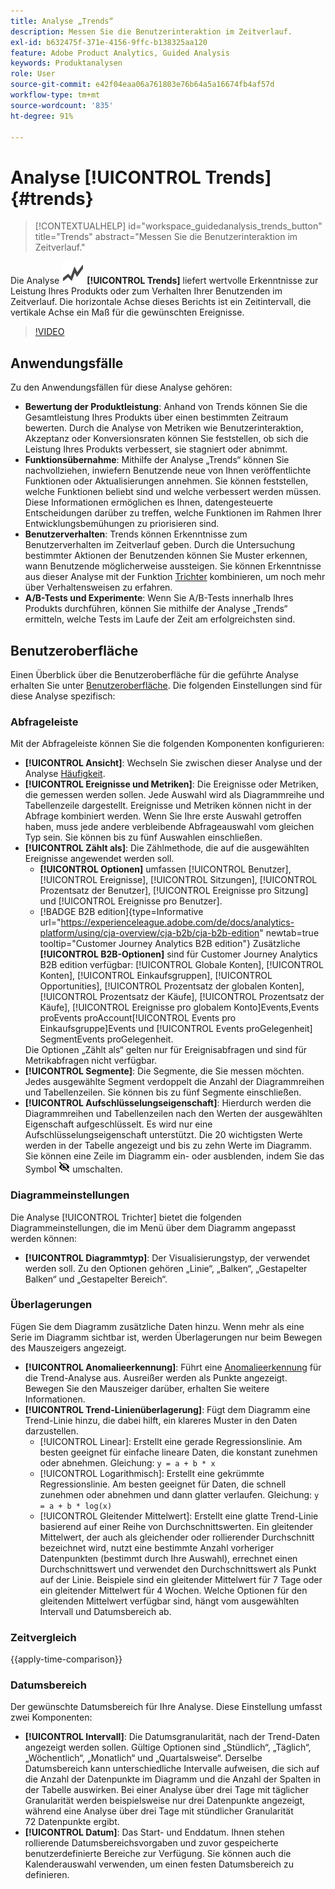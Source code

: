 ```yaml
---
title: Analyse „Trends“
description: Messen Sie die Benutzerinteraktion im Zeitverlauf.
exl-id: b632475f-371e-4156-9ffc-b138325aa120
feature: Adobe Product Analytics, Guided Analysis
keywords: Produktanalysen
role: User
source-git-commit: e42f04eaa06a761803e76b64a5a16674fb4af57d
workflow-type: tm+mt
source-wordcount: '835'
ht-degree: 91%

---
```


# Analyse [!UICONTROL Trends] {#trends}

<!-- markdownlint-disable MD034 -->

>[!CONTEXTUALHELP]
>id="workspace_guidedanalysis_trends_button"
>title="Trends"
>abstract="Messen Sie die Benutzerinteraktion im Zeitverlauf."

<!-- markdownlint-enable MD034 -->

Die Analyse ![GraphTrend](/help/assets/icons/GraphTrend.svg) **[!UICONTROL Trends]** liefert wertvolle Erkenntnisse zur Leistung Ihres Produkts oder zum Verhalten Ihrer Benutzenden im Zeitverlauf. Die horizontale Achse dieses Berichts ist ein Zeitintervall, die vertikale Achse ein Maß für die gewünschten Ereignisse.


>[!VIDEO](https://video.tv.adobe.com/v/3421666/?quality=12&learn=on)

## Anwendungsfälle

Zu den Anwendungsfällen für diese Analyse gehören:

* **Bewertung der Produktleistung**: Anhand von Trends können Sie die Gesamtleistung Ihres Produkts über einen bestimmten Zeitraum bewerten. Durch die Analyse von Metriken wie Benutzerinteraktion, Akzeptanz oder Konversionsraten können Sie feststellen, ob sich die Leistung Ihres Produkts verbessert, sie stagniert oder abnimmt.
* **Funktionsübernahme**: Mithilfe der Analyse „Trends“ können Sie nachvollziehen, inwiefern Benutzende neue von Ihnen veröffentlichte Funktionen oder Aktualisierungen annehmen. Sie können feststellen, welche Funktionen beliebt sind und welche verbessert werden müssen. Diese Informationen ermöglichen es Ihnen, datengesteuerte Entscheidungen darüber zu treffen, welche Funktionen im Rahmen Ihrer Entwicklungsbemühungen zu priorisieren sind.
* **Benutzerverhalten**: Trends können Erkenntnisse zum Benutzerverhalten im Zeitverlauf geben. Durch die Untersuchung bestimmter Aktionen der Benutzenden können Sie Muster erkennen, wann Benutzende möglicherweise aussteigen. Sie können Erkenntnisse aus dieser Analyse mit der Funktion [Trichter](funnel.md) kombinieren, um noch mehr über Verhaltensweisen zu erfahren.
* **A/B-Tests und Experimente**: Wenn Sie A/B-Tests innerhalb Ihres Produkts durchführen, können Sie mithilfe der Analyse „Trends“ ermitteln, welche Tests im Laufe der Zeit am erfolgreichsten sind.

## Benutzeroberfläche

Einen Überblick über die Benutzeroberfläche für die geführte Analyse erhalten Sie unter [Benutzeroberfläche](../overview.md#interface). Die folgenden Einstellungen sind für diese Analyse spezifisch:

### Abfrageleiste

Mit der Abfrageleiste können Sie die folgenden Komponenten konfigurieren:

* **[!UICONTROL Ansicht]**: Wechseln Sie zwischen dieser Analyse und der Analyse [Häufigkeit](frequency.md).
* **[!UICONTROL Ereignisse und Metriken]**: Die Ereignisse oder Metriken, die gemessen werden sollen. Jede Auswahl wird als Diagrammreihe und Tabellenzeile dargestellt. Ereignisse und Metriken können nicht in der Abfrage kombiniert werden. Wenn Sie Ihre erste Auswahl getroffen haben, muss jede andere verbleibende Abfrageauswahl vom gleichen Typ sein. Sie können bis zu fünf Auswahlen einschließen.
* **[!UICONTROL Zählt als]**: Die Zählmethode, die auf die ausgewählten Ereignisse angewendet werden soll. <ul><li>**[!UICONTROL Optionen]** umfassen [!UICONTROL Benutzer], [!UICONTROL Ereignisse], [!UICONTROL Sitzungen], [!UICONTROL Prozentsatz der Benutzer], [!UICONTROL Ereignisse pro Sitzung] und [!UICONTROL Ereignisse pro Benutzer].</li><li>[!BADGE B2B edition]{type=Informative url="https://experienceleague.adobe.com/de/docs/analytics-platform/using/cja-overview/cja-b2b/cja-b2b-edition" newtab=true tooltip="Customer Journey Analytics B2B edition"} Zusätzliche **[!UICONTROL B2B-Optionen]** sind für Customer Journey Analytics B2B edition verfügbar: [!UICONTROL Globale Konten], [!UICONTROL Konten], [!UICONTROL Einkaufsgruppen], [!UICONTROL Opportunities], [!UICONTROL Prozentsatz der globalen Konten], [!UICONTROL Prozentsatz der Käufe], [!UICONTROL Prozentsatz der Käufe], [!UICONTROL Ereignisse pro globalem Konto]Events,Events proEvents proAccount[!UICONTROL Events pro Einkaufsgruppe]Events und [!UICONTROL Events proGelegenheit] SegmentEvents proGelegenheit.</li></ul>Die Optionen „Zählt als“ gelten nur für Ereignisabfragen und sind für Metrikabfragen nicht verfügbar.
* **[!UICONTROL Segmente]**: Die Segmente, die Sie messen möchten. Jedes ausgewählte Segment verdoppelt die Anzahl der Diagrammreihen und Tabellenzeilen. Sie können bis zu fünf Segmente einschließen.
* **[!UICONTROL Aufschlüsselungseigenschaft]**: Hierdurch werden die Diagrammreihen und Tabellenzeilen nach den Werten der ausgewählten Eigenschaft aufgeschlüsselt. Es wird nur eine Aufschlüsselungseigenschaft unterstützt. Die 20 wichtigsten Werte werden in der Tabelle angezeigt und bis zu zehn Werte im Diagramm. Sie können eine Zeile im Diagramm ein- oder ausblenden, indem Sie das Symbol ![Symbol „Ein-/Ausblenden“](../assets/hide-in-chart.png) umschalten.

### Diagrammeinstellungen

Die Analyse [!UICONTROL Trichter] bietet die folgenden Diagrammeinstellungen, die im Menü über dem Diagramm angepasst werden können:

* **[!UICONTROL Diagrammtyp]**: Der Visualisierungstyp, der verwendet werden soll. Zu den Optionen gehören „Linie“, „Balken“, „Gestapelter Balken“ und „Gestapelter Bereich“.

### Überlagerungen

Fügen Sie dem Diagramm zusätzliche Daten hinzu. Wenn mehr als eine Serie im Diagramm sichtbar ist, werden Überlagerungen nur beim Bewegen des Mauszeigers angezeigt.

* **[!UICONTROL Anomalieerkennung]**: Führt eine [Anomalieerkennung](/help/analysis-workspace/c-anomaly-detection/anomaly-detection.md) für die Trend-Analyse aus. Ausreißer werden als Punkte angezeigt. Bewegen Sie den Mauszeiger darüber, erhalten Sie weitere Informationen.
* **[!UICONTROL Trend-Linienüberlagerung]**: Fügt dem Diagramm eine Trend-Linie hinzu, die dabei hilft, ein klareres Muster in den Daten darzustellen.
   * [!UICONTROL Linear]: Erstellt eine gerade Regressionslinie. Am besten geeignet für einfache lineare Daten, die konstant zunehmen oder abnehmen. Gleichung: `y = a + b * x`
   * [!UICONTROL Logarithmisch]: Erstellt eine gekrümmte Regressionslinie. Am besten geeignet für Daten, die schnell zunehmen oder abnehmen und dann glatter verlaufen. Gleichung: `y = a + b * log(x)`
   * [!UICONTROL Gleitender Mittelwert]: Erstellt eine glatte Trend-Linie basierend auf einer Reihe von Durchschnittswerten. Ein gleitender Mittelwert, der auch als gleichender oder rollierender Durchschnitt bezeichnet wird, nutzt eine bestimmte Anzahl vorheriger Datenpunkten (bestimmt durch Ihre Auswahl), errechnet einen Durchschnittswert und verwendet den Durchschnittswert als Punkt auf der Linie. Beispiele sind ein gleitender Mittelwert für 7 Tage oder ein gleitender Mittelwert für 4 Wochen. Welche Optionen für den gleitenden Mittelwert verfügbar sind, hängt vom ausgewählten Intervall und Datumsbereich ab.

### Zeitvergleich

{{apply-time-comparison}}


### Datumsbereich

Der gewünschte Datumsbereich für Ihre Analyse. Diese Einstellung umfasst zwei Komponenten:

* **[!UICONTROL Intervall]**: Die Datumsgranularität, nach der Trend-Daten angezeigt werden sollen. Gültige Optionen sind „Stündlich“, „Täglich“, „Wöchentlich“, „Monatlich“ und „Quartalsweise“. Derselbe Datumsbereich kann unterschiedliche Intervalle aufweisen, die sich auf die Anzahl der Datenpunkte im Diagramm und die Anzahl der Spalten in der Tabelle auswirken. Bei einer Analyse über drei Tage mit täglicher Granularität werden beispielsweise nur drei Datenpunkte angezeigt, während eine Analyse über drei Tage mit stündlicher Granularität 72 Datenpunkte ergibt.
* **[!UICONTROL Datum]**: Das Start- und Enddatum. Ihnen stehen rollierende Datumsbereichsvorgaben und zuvor gespeicherte benutzerdefinierte Bereiche zur Verfügung. Sie können auch die Kalenderauswahl verwenden, um einen festen Datumsbereich zu definieren.


<!--

## Example

See below for an example of the analysis.

![Trends compare](../assets/trends-compare.png)

-->